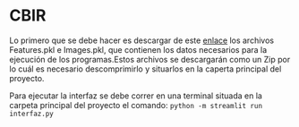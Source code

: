 # CBIR


Lo primero que se debe hacer es descargar de este [enlace](https://drive.google.com/drive/folders/1ZeStBBnncptEjyaRjOL8oNt5rUQ95-5U?usp=sharing) los archivos Features.pkl e Images.pkl, que contienen los datos necesarios para la ejecución de los programas.Estos archivos se descargarán como un Zip por lo cuál es necesario descomprimirlo y situarlos en la caperta principal del proyecto.

Para ejecutar la interfaz se debe correr en una terminal situada en la carpeta principal del proyecto el comando:
`python -m streamlit run interfaz.py`
